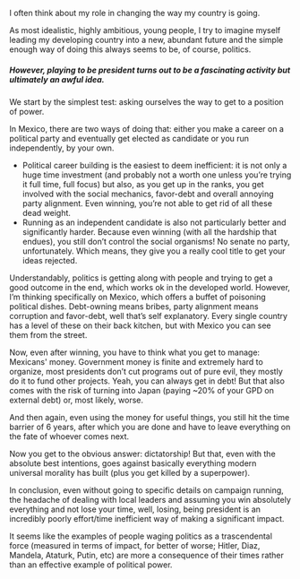 I often think about my role in changing the way my country is going. 

As most idealistic, highly ambitious, young people, I try to imagine myself leading my developing country into a new, abundant future and the simple enough way of doing this always seems to be, of course, politics. 

##### However, playing to be president turns out to be a fascinating activity but ultimately an awful idea.

We start by the simplest test: asking ourselves the way to get to a position of power. 

In Mexico, there are two ways of doing that: either you make a career on a political party and eventually get elected as candidate or you run independently, by your own. 

- Political career building is the easiest to deem inefficient: it is not only a huge time investment (and probably not a worth one unless you’re trying it full time, full focus) but also, as you get up in the ranks, you get involved with the social mechanics, favor-debt and overall annoying party alignment. Even winning, you’re not able to get rid of all these dead weight.
- Running as an independent candidate is also not particularly better and significantly harder. Because even winning (with all the hardship that endues), you still don’t control the social organisms! No senate no party, unfortunately. Which means, they give you a really cool title to get your ideas rejected.

Understandably, politics is getting along with people and trying to get a good outcome in the end, which works ok in the developed world. However, I’m thinking specifically on Mexico, which offers a buffet of poisoning political dishes. Debt-owning means bribes, party alignment means corruption and favor-debt, well that’s self explanatory. Every single country has a level of these on their back kitchen, but with Mexico you can see them from the street. 

Now, even after winning, you have to think what you get to manage: Mexicans' money. Government money is finite and extremely hard to organize, most presidents don’t cut programs out of pure evil, they mostly do it to fund other projects. Yeah, you can always get in debt! But that also comes with the risk of turning into Japan (paying ~20% of your GPD on external debt) or, most likely, worse.

And then again, even using the money for useful things, you still hit the time barrier of 6 years, after which you are done and have to leave everything on the fate of whoever comes next. 

Now you get to the obvious answer: dictatorship! But that, even with the absolute best intentions, goes against basically everything modern universal morality has built (plus you get killed by a superpower).

In conclusion, even without going to specific details on campaign running, the headache of dealing with local leaders and assuming you win absolutely everything and not lose your time, well, losing, being president is an incredibly poorly effort/time inefficient way of making a significant impact.

It seems like the examples of people waging politics as a trascendental force (measured in terms of impact, for better of worse; Hitler, Diaz, Mandela, Ataturk, Putin, etc) are more a consequence of their times rather than an effective example of political power.
